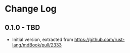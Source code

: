 # Change Log

## 0.1.0 - TBD

- Initial version, extracted from https://github.com/rust-lang/mdBook/pull/2333
